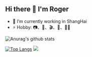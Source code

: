 
## Hi there 👋  I'm Roger

- 🔭 I’m currently working in ShangHai
- ⚡ Hobby: 📷、🏃、🎬、🎵、👨‍💻‍

![Anurag's github stats](https://github-readme-stats.vercel.app/api?username=RRRoger&count_private=true&show_icons=true)

[![Top Langs](https://github-readme-stats.vercel.app/api/top-langs/?username=RRRoger&layout=compact&hide=html,css)](https://github.com/RRRoger)
[![](https://github-readme-stats.anuraghazra1.vercel.app/api/pin/?username=RRRoger&repo=RRRoger.github.io)](https://github.com/RRRoger/rrroger.github.io)
